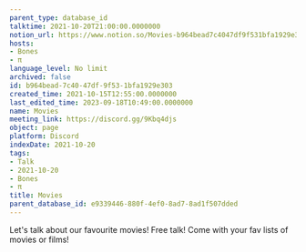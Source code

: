 ```yaml
---
parent_type: database_id
talktime: 2021-10-20T21:00:00.0000000
notion_url: https://www.notion.so/Movies-b964bead7c4047df9f531bfa1929e303
hosts:
- Bones
- π
language_level: No limit
archived: false
id: b964bead-7c40-47df-9f53-1bfa1929e303
created_time: 2021-10-15T12:55:00.0000000
last_edited_time: 2023-09-18T10:49:00.0000000
name: Movies
meeting_link: https://discord.gg/9Kbq4djs
object: page
platform: Discord
indexDate: 2021-10-20
tags:
- Talk
- 2021-10-20
- Bones
- π
title: Movies
parent_database_id: e9339446-880f-4ef0-8ad7-8ad1f507dded
---
```


Let's talk about our favourite movies!
Free talk! Come with your fav lists of movies or films!


